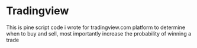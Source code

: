 # Tradingview
This is pine script code i wrote for tradingview.com platform to determine when to buy and sell, most importantly increase the probability of winning a trade
